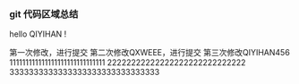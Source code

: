 
### git 代码区域总结
hello QIYIHAN !

第一次修改，进行提交
第二次修改QXWEEE，进行提交
第三次修改QIYIHAN456
111111111111111111111111111111
22222222222222222222222222222
3333333333333333333333333333333
